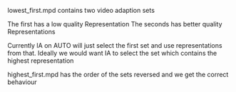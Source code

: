 lowest_first.mpd contains two video adaption sets

The first has a low quality Representation
The seconds has better quality Representations

Currently IA on AUTO will just select the first set and use representations from that.
Ideally we would want IA to select the set which contains the highest representation

highest_first.mpd has the order of the sets reversed and we get the correct behaviour
